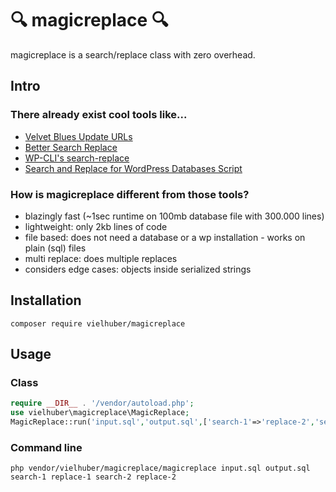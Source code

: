 # 🔍 magicreplace 🔍

magicreplace is a search/replace class with zero overhead.

## Intro

### There already exist cool tools like...

* [Velvet Blues Update URLs](https://wordpress.org/plugins/velvet-blues-update-urls/)
* [Better Search Replace](https://wordpress.org/plugins/better-search-replace/)
* [WP-CLI's search-replace](http://wp-cli.org/commands/search-replace/)
* [Search and Replace for WordPress Databases Script](https://interconnectit.com/products/search-and-replace-for-wordpress-databases/)

### How is magicreplace different from those tools?

* blazingly fast (~1sec runtime on 100mb database file with 300.000 lines)
* lightweight: only 2kb lines of code
* file based: does not need a database or a wp installation - works on plain (sql) files
* multi replace: does multiple replaces
* considers edge cases: objects inside serialized strings

## Installation 

```
composer require vielhuber/magicreplace
```
    
## Usage

### Class

```php
require __DIR__ . '/vendor/autoload.php';
use vielhuber\magicreplace\MagicReplace;
MagicReplace::run('input.sql','output.sql',['search-1'=>'replace-2','search-2'=>'replace-2']);
```

### Command line

```
php vendor/vielhuber/magicreplace/magicreplace input.sql output.sql search-1 replace-1 search-2 replace-2
```
